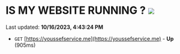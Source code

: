 # IS MY WEBSITE RUNNING ? [![](https://img.shields.io/static/v1?label=Sponsor&message=%E2%9D%A4&logo=GitHub&color=%23fe8e86)](https://github.com/sponsors/<username>)

Last updated: **10/16/2023, 4:43:24 PM**

- `GET` [https://youssefservice.me](https://youssefservice.me) - **Up** (905ms)
